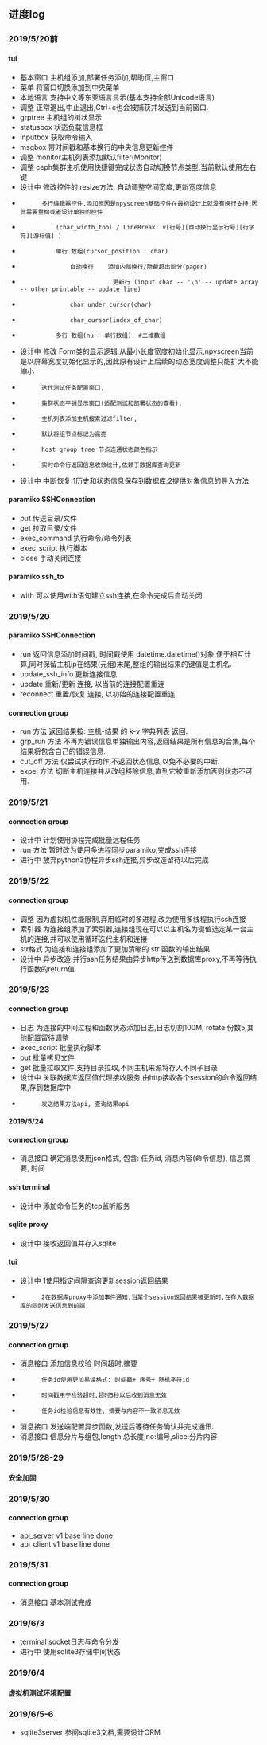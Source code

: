 ## 进度log
### 2019/5/20前
#### tui
* 基本窗口  主机组添加,部署任务添加,帮助页,主窗口
* 菜单      将窗口切换添加到中央菜单
* 本地语言  支持中文等东亚语言显示(基本支持全部Unicode语言)
* 调整      正常退出,中止退出,Ctrl+c也会被捕获并发送到当前窗口.      
* grptree   主机组的树状显示
* statusbox 状态负载信息框
* inputbox  获取命令输入
* msgbox    带时间戳和基本换行的中央信息更新控件
* 调整      monitor主机列表添加默认filter(Monitor)
* 调整      ceph集群主机使用快捷键完成状态自动切换节点类型,当前默认使用左右键
* 设计中    修改控件的 resize方法, 自动调整空间宽度,更新宽度信息
*           多行编辑器控件,添加原因是npyscreen基础控件在最初设计上就没有换行支持,因此需要重构或者设计单独的控件
*               (char_width_tool / LineBreak: v[行号][自动换行显示行号][行字符][游标值] )
*               单行 数组(cursor_position : char)
*                   自动换行    添加内部换行/隐藏超出部分(pager)
*                               更新行 (input char -- '\n' -- update array -- other printable -- update line)
*                   char_under_cursor(char)
*                   char_cursor(index_of_char)
*               多行 数组(nu : 单行数组)  #二维数组
* 设计中    修改 Form类的显示逻辑,从最小长度宽度初始化显示,npyscreen当前是以屏幕宽度初始化显示的,因此原有设计上后续的动态宽度调整只能扩大不能缩小
*           迭代测试任务配置窗口,
*           集群状态平铺显示窗口(适配测试和部署状态的查看),
*           主机列表添加主机搜索过滤filter,
*           默认将组节点标记为高亮
*           host group tree 节点连通状态颜色指示
*           实时命令行返回信息收敛统计,依赖于数据库查询更新
* 设计中    中断恢复:1历史和状态信息保存到数据库;2提供对象信息的导入方法
#### paramiko SSHConnection
* put       传送目录/文件
* get       拉取目录/文件
* exec_command  执行命令/命令列表
* exec_script   执行脚本
* close     手动关闭连接
#### paramiko ssh_to
* with      可以使用with语句建立ssh连接,在命令完成后自动关闭.

### 2019/5/20 
#### paramiko SSHConnection
* run       返回信息添加时间戳, 时间戳使用 datetime.datetime()对象,便于相互计算,同时保留主机ip在结果(元组)末尾,整组的输出结果的键值是主机名.
* update_ssh_info   更新连接信息
* update    重新/更新 连接, 以当前的连接配置重连
* reconnect 重置/恢复 连接, 以初始的连接配置重连
#### connection group
* run       方法    返回结果按: 主机-结果 的 k-v 字典列表 返回.
* grp_run   方法    不再为错误信息单独输出内容,返回结果是所有信息的合集,每个结果将包含自己的错误信息.
* cut_off   方法    仅尝试执行动作,不返回状态信息,以免不必要的中断.
* expel     方法    切断主机连接并从改组移除信息,直到它被重新添加否则状态不可用.

### 2019/5/21
#### connection group
* 设计中    计划使用协程完成批量远程任务
* run       方法    暂时改为使用多进程同步paramiko,完成ssh连接
* 进行中    放弃python3协程异步ssh连接,异步改造留待以后完成

### 2019/5/22
#### connection group
* 调整      因为虚拟机性能限制,弃用临时的多进程,改为使用多线程执行ssh连接
* 索引器    为连接组添加了索引器,连接组现在可以以主机名为键值选定某一台主机的连接,并可以使用循环迭代主机和连接
* str格式   为连接和连接组添加了更加清晰的 str 函数的输出结果
* 设计中    异步改造:并行ssh任务结果由异步http传送到数据库proxy,不再等待执行函数的return值

### 2019/5/23
#### connection group
* 日志      为连接的中间过程和函数状态添加日志,日志切割100M, rotate 份数5,其他配置留待调整
* exec_script   批量执行脚本
* put       批量拷贝文件
* get       批量拉取文件,支持目录拉取,不同主机来源将存入不同子目录
* 设计中    关联数据库返回值代理接收服务,由http接收各个session的命令返回结果,存到数据库中
*           发送结果方法api, 查询结果api

#### 2019/5/24
#### connection group
* 消息接口  确定消息使用json格式, 包含: 任务id, 消息内容(命令信息), 信息摘要, 时间
#### ssh terminal
* 设计中    添加命令任务的tcp监听服务
#### sqlite proxy
* 设计中    接收返回值并存入sqlite
#### tui
* 设计中    1使用指定间隔查询更新session返回结果
*           2在数据库proxy中添加事件通知,当某个session返回结果被更新时,在存入数据库的同时发送信息到前端

### 2019/5/27
#### connection group
* 消息接口  添加信息校验 时间超时,摘要
*           任务id使用更加易读格式: 时间戳+ 序号+ 随机字符id
*           时间戳用于检验超时,超时5秒以后收到消息无效
*           任务id检验信息有效性, 摘要与内容不一致消息无效
* 消息接口  发送端配置异步函数,发送后等待任务确认并完成通讯.
* 消息接口  信息分片与组包,length:总长度,no:编号,slice:分片内容

### 2019/5/28-29
#### 安全加固

### 2019/5/30
#### connection group
* api_server        v1 base line done
* api_client        v1 base line done

### 2019/5/31
#### connection group
* 消息接口          基本测试完成

### 2019/6/3
* terminal          socket日志与命令分发
* 进行中            使用sqlite3存储中间状态

### 2019/6/4
#### 虚拟机测试环境配置

### 2019/6/5-6
* sqlite3server     参阅sqlite3文档,需要设计ORM
